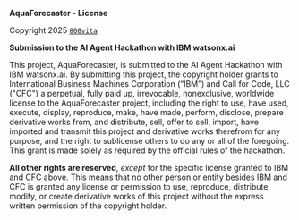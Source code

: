 **AquaForecaster - License**

Copyright 2025 [`808vita`](https://github.com/808vita)

**Submission to the AI Agent Hackathon with IBM watsonx.ai**

This project, AquaForecaster, is submitted to the AI Agent Hackathon with IBM watsonx.ai. By submitting this project, the copyright holder grants to International Business Machines Corporation (“IBM”) and Call for Code, LLC ("CFC") a perpetual, fully paid up, irrevocable, nonexclusive, worldwide license to the AquaForecaster project, including the right to use, have used, execute, display, reproduce, make, have made, perform, disclose, prepare derivative works from, and distribute, sell, offer to sell, import, have imported and transmit this project and derivative works therefrom for any purpose, and the right to sublicense others to do any or all of the foregoing. This grant is made solely as required by the official rules of the hackathon.

**All other rights are reserved**, _except_ for the specific license granted to IBM and CFC above. This means that no other person or entity besides IBM and CFC is granted any license or permission to use, reproduce, distribute, modify, or create derivative works of this project without the express written permission of the copyright holder.
